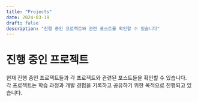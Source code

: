 ```yaml
---
title: "Projects"
date: 2024-03-19
draft: false
description: "진행 중인 프로젝트와 관련 포스트를 확인할 수 있습니다"
---
```


# 진행 중인 프로젝트

현재 진행 중인 프로젝트들과 각 프로젝트와 관련된 포스트들을 확인할 수 있습니다.  
각 프로젝트는 학습 과정과 개발 경험을 기록하고 공유하기 위한 목적으로 진행되고 있습니다. 